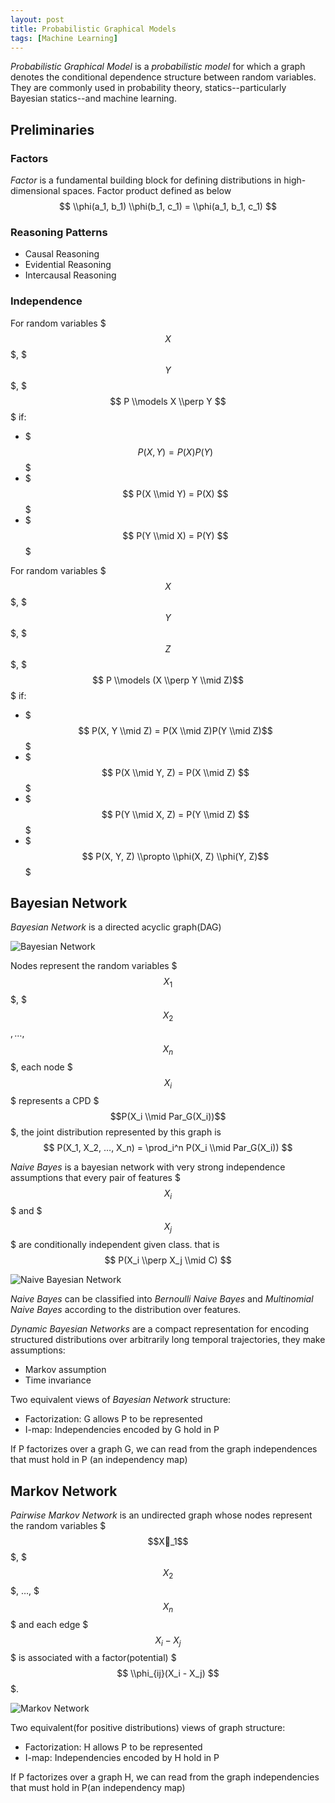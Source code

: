 ```yaml
---
layout: post
title: Probabilistic Graphical Models
tags: [Machine Learning]
---
```


*Probabilistic Graphical Model* is a *probabilistic model* for which a graph denotes the conditional dependence structure between random variables. They are commonly used in probability theory, statics--particularly Bayesian statics--and machine learning.

## Preliminaries

### Factors
*Factor* is a fundamental building block for defining distributions in high-dimensional spaces. Factor product defined as below
$$ \\phi(a_1, b_1) \\phi(b_1, c_1) = \\phi(a_1, b_1, c_1) $$


### Reasoning Patterns
* Causal Reasoning
* Evidential Reasoning
* Intercausal Reasoning

### Independence
For random variables $$$ X $$$, $$$ Y $$$, $$$ P \\models X \\perp Y $$$ if:

* $$$ P(X,Y) = P(X)P(Y) $$$
* $$$ P(X \\mid Y) = P(X) $$$
* $$$ P(Y \\mid X) = P(Y) $$$

For random variables $$$ X $$$, $$$ Y $$$, $$$ Z $$$, $$$ P \\models (X \\perp Y \\mid Z)$$$ if:

* $$$ P(X, Y \\mid Z) = P(X \\mid Z)P(Y \\mid Z)$$$
* $$$ P(X \\mid Y, Z) = P(X \\mid Z) $$$
* $$$ P(Y \\mid X, Z) = P(Y \\mid Z) $$$
* $$$ P(X, Y, Z) \\propto \\phi(X, Z) \\phi(Y, Z)$$$


## Bayesian Network
*Bayesian Network* is a directed acyclic graph(DAG)

![Bayesian Network](http://i40.tinypic.com/51q5p4.png)

Nodes represent the random variables $$$X_1$$$, $$$X_2$$$,…,$$$X_n$$$, each node $$$X_i$$$ represents a CPD $$$P(X_i \\mid Par_G(X_i))$$$, the joint distribution represented by this graph is
$$ P(X_1, X_2, …, X_n) = \prod_i^n P(X_i \\mid Par_G(X_i)) $$

*Naive Bayes* is a bayesian network with very strong independence assumptions that every pair of features $$$X_i$$$ and $$$X_j$$$ are conditionally independent given class. that is
$$ P(X_i \\perp X_j \\mid C) $$ 

![Naive Bayesian Network](http://i41.tinypic.com/f9l6d3.png)

*Naive Bayes* can be classified into *Bernoulli Naive Bayes* and *Multinomial Naive Bayes* according to the distribution over features.

*Dynamic Bayesian Networks* are a compact representation for encoding structured distributions over arbitrarily long temporal trajectories, they make assumptions:

* Markov assumption
* Time invariance

Two equivalent views of *Bayesian Network* structure:

* Factorization: G allows P to be represented
* I-map: Independencies encoded by G hold in P

If P factorizes over a graph G, we can read from the graph independences that must hold in P (an independency map)

## Markov Network
*Pairwise Markov Network* is an undirected graph whose nodes represent the random variables $$$X_1$$$, $$$X_2$$$, …, $$$X_n$$$ and each edge $$$X_i - X_j$$$ is associated with a factor(potential) $$$ \\phi_{ij}(X_i - X_j) $$$.

![Markov Network](http://i41.tinypic.com/xbyg7d.png)

Two equivalent(for positive distributions) views of graph structure:

* Factorization: H allows P to be represented
* I-map: Independencies encoded by H hold in P

If P factorizes over a graph H, we can read from the graph independencies that must hold in P(an independency map)

